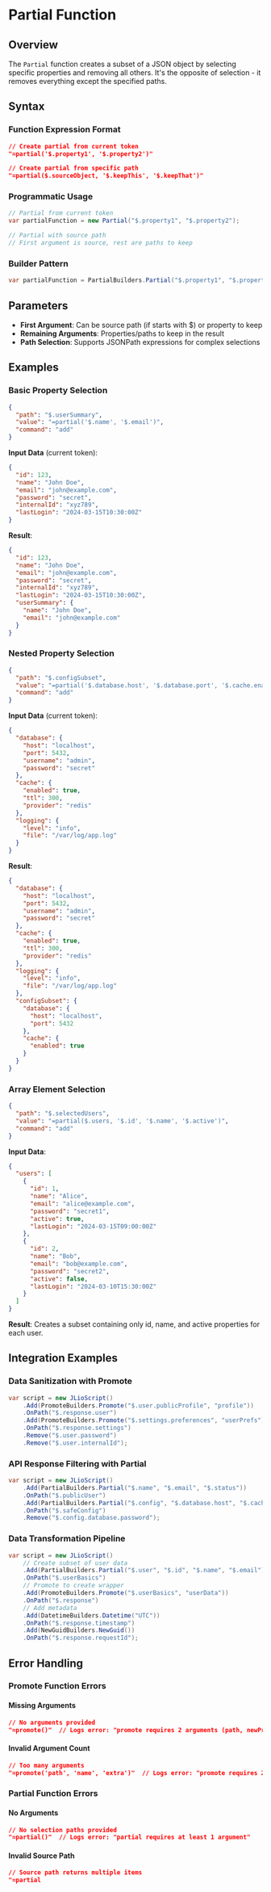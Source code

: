 # Partial Function

## Overview

The `Partial` function creates a subset of a JSON object by selecting specific properties and removing all others. It's the opposite of selection - it removes everything except the specified paths.

## Syntax

### Function Expression Format
```json
// Create partial from current token
"=partial('$.property1', '$.property2')"

// Create partial from specific path
"=partial($.sourceObject, '$.keepThis', '$.keepThat')"
```

### Programmatic Usage
```csharp
// Partial from current token
var partialFunction = new Partial("$.property1", "$.property2");

// Partial with source path
// First argument is source, rest are paths to keep
```

### Builder Pattern
```csharp
var partialFunction = PartialBuilders.Partial("$.property1", "$.property2", "$.property3");
```

## Parameters

- **First Argument**: Can be source path (if starts with $) or property to keep
- **Remaining Arguments**: Properties/paths to keep in the result
- **Path Selection**: Supports JSONPath expressions for complex selections

## Examples

### Basic Property Selection
```json
{
  "path": "$.userSummary",
  "value": "=partial('$.name', '$.email')",
  "command": "add"
}
```

**Input Data** (current token):
```json
{
  "id": 123,
  "name": "John Doe",
  "email": "john@example.com",
  "password": "secret",
  "internalId": "xyz789",
  "lastLogin": "2024-03-15T10:30:00Z"
}
```

**Result**:
```json
{
  "id": 123,
  "name": "John Doe",
  "email": "john@example.com",
  "password": "secret",
  "internalId": "xyz789", 
  "lastLogin": "2024-03-15T10:30:00Z",
  "userSummary": {
    "name": "John Doe",
    "email": "john@example.com"
  }
}
```

### Nested Property Selection
```json
{
  "path": "$.configSubset",
  "value": "=partial('$.database.host', '$.database.port', '$.cache.enabled')",
  "command": "add"
}
```

**Input Data** (current token):
```json
{
  "database": {
    "host": "localhost",
    "port": 5432,
    "username": "admin",
    "password": "secret"
  },
  "cache": {
    "enabled": true,
    "ttl": 300,
    "provider": "redis"
  },
  "logging": {
    "level": "info",
    "file": "/var/log/app.log"
  }
}
```

**Result**:
```json
{
  "database": {
    "host": "localhost",
    "port": 5432,
    "username": "admin",
    "password": "secret"
  },
  "cache": {
    "enabled": true,
    "ttl": 300,
    "provider": "redis"
  },
  "logging": {
    "level": "info",
    "file": "/var/log/app.log"
  },
  "configSubset": {
    "database": {
      "host": "localhost",
      "port": 5432
    },
    "cache": {
      "enabled": true
    }
  }
}
```

### Array Element Selection
```json
{
  "path": "$.selectedUsers",
  "value": "=partial($.users, '$.id', '$.name', '$.active')",
  "command": "add"
}
```

**Input Data**:
```json
{
  "users": [
    {
      "id": 1,
      "name": "Alice",
      "email": "alice@example.com",
      "password": "secret1",
      "active": true,
      "lastLogin": "2024-03-15T09:00:00Z"
    },
    {
      "id": 2,
      "name": "Bob", 
      "email": "bob@example.com",
      "password": "secret2",
      "active": false,
      "lastLogin": "2024-03-10T15:30:00Z"
    }
  ]
}
```

**Result**: Creates a subset containing only id, name, and active properties for each user.

## Integration Examples

### Data Sanitization with Promote
```csharp
var script = new JLioScript()
    .Add(PromoteBuilders.Promote("$.user.publicProfile", "profile"))
    .OnPath("$.response.user")
    .Add(PromoteBuilders.Promote("$.settings.preferences", "userPrefs"))
    .OnPath("$.response.settings")
    .Remove("$.user.password")
    .Remove("$.user.internalId");
```

### API Response Filtering with Partial
```csharp
var script = new JLioScript()
    .Add(PartialBuilders.Partial("$.name", "$.email", "$.status"))
    .OnPath("$.publicUser")
    .Add(PartialBuilders.Partial("$.config", "$.database.host", "$.cache.enabled"))
    .OnPath("$.safeConfig")
    .Remove("$.config.database.password");
```

### Data Transformation Pipeline
```csharp
var script = new JLioScript()
    // Create subset of user data
    .Add(PartialBuilders.Partial("$.user", "$.id", "$.name", "$.email"))
    .OnPath("$.userBasics")
    // Promote to create wrapper
    .Add(PromoteBuilders.Promote("$.userBasics", "userData"))
    .OnPath("$.response")
    // Add metadata
    .Add(DatetimeBuilders.Datetime("UTC"))
    .OnPath("$.response.timestamp")
    .Add(NewGuidBuilders.NewGuid())
    .OnPath("$.response.requestId");
```

## Error Handling

### Promote Function Errors

#### Missing Arguments
```json
// No arguments provided
"=promote()"  // Logs error: "promote requires 2 arguments (path, newPropertyName)"
```

#### Invalid Argument Count
```json
// Too many arguments
"=promote('path', 'name', 'extra')"  // Logs error: "promote requires 2 arguments"
```

### Partial Function Errors

#### No Arguments
```json
// No selection paths provided
"=partial()"  // Logs error: "partial requires at least 1 argument"
```

#### Invalid Source Path
```json
// Source path returns multiple items
"=partial